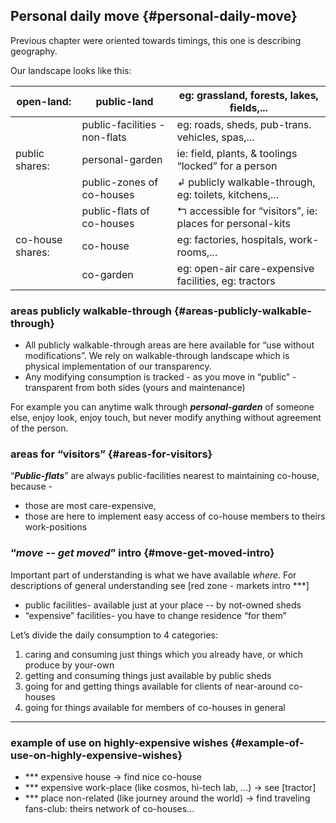 ## Personal daily move {#personal-daily-move}

Previous chapter were oriented towards timings, this one is describing geography.

Our landscape looks like this:

| open-land: | public-land | eg: grassland, forests, lakes, fields,... |
| --- | --- | --- |
|  | public-facilities - non-flats | eg: roads, sheds, pub-trans. vehicles, spas,... |
| public shares: | personal-garden | ie: field, plants, & toolings “locked” for a person |
|  | public-zones of co-houses | ↲ publicly walkable-through, eg: toilets, kitchens,... |
|  | public-flats of co-houses | ↰ accessible for “visitors”, ie: places for personal-kits |
| co-house shares: | co-house | eg: factories, hospitals, work-rooms,... |
|  | co-garden | eg: open-air care-expensive facilities, eg: tractors |

### areas publicly walkable-through {#areas-publicly-walkable-through}

*   All publicly walkable-through areas are here available for “use without modifications”. We rely on walkable-through landscape which is physical implementation of our transparency.
*   Any modifying consumption is tracked - as you move in “public” - transparent from both sides (yours and maintenance)

For example you can anytime walk through **_personal-garden_** of someone else, enjoy look, enjoy touch, but never modify anything without agreement of the person.

### areas for “visitors” {#areas-for-visitors}

“**_Public-flats_**” are always public-facilities nearest to maintaining co-house, because -

*   those are most care-expensive,
*   those are here to implement easy access of co-house members to theirs work-positions

### “_move -- get moved_” intro {#move-get-moved-intro}

Important part of understanding is what we have available _where_. For descriptions of general understanding see [red zone - markets intro ***]

*   public facilities- available just at your place -- by not-owned sheds
*   “expensive” facilities- you have to change residence “for them”

Let’s divide the daily consumption to 4 categories:

1.  caring and consuming just things which you already have, or which produce by your-own
2.  getting and consuming things just available by public sheds
3.  going for and getting things available for clients of near-around co-houses
4.  going for things available for members of co-houses in general

***

### example of use on highly-expensive wishes {#example-of-use-on-highly-expensive-wishes}

*   *** expensive house → find nice co-house
*   *** expensive work-place (like cosmos, hi-tech lab, …) → see [tractor]
*   *** place non-related (like journey around the world) → find traveling fans-club: theirs network of co-houses...